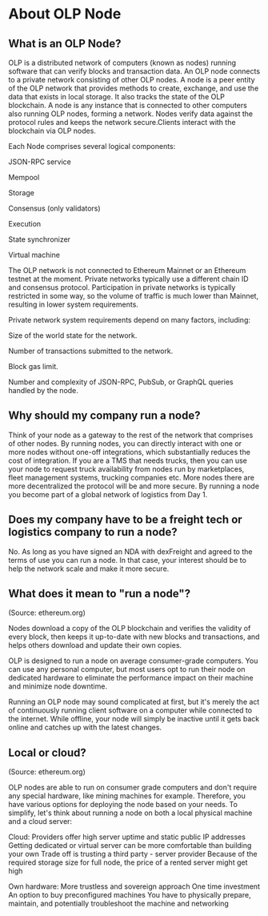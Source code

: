 # About OLP Node

## What is an OLP Node?

OLP is a distributed network of computers (known as nodes) running software that can verify blocks and transaction data. An OLP node connects to a private network consisting of other OLP nodes. A node is a peer entity of the OLP network that provides methods to create, exchange, and use the data that exists in local storage. It also tracks the state of the OLP blockchain. A node is any instance that is connected to other computers also running OLP nodes, forming a network. Nodes verify data against the protocol rules and keeps the network secure.Clients interact with the blockchain via OLP nodes.

Each Node comprises several logical components:

JSON-RPC service

Mempool

Storage

Consensus (only validators)

Execution

State synchronizer

Virtual machine

The OLP network is not connected to Ethereum Mainnet or an Ethereum testnet at the moment. Private networks typically use a different chain ID and consensus protocol. Participation in private networks is typically restricted in some way, so the volume of traffic is much lower than Mainnet, resulting in lower system requirements.

Private network system requirements depend on many factors, including:

Size of the world state for the network.

Number of transactions submitted to the network.

Block gas limit.

Number and complexity of JSON-RPC, PubSub, or GraphQL queries handled by the node.

## Why should my company run a node?

Think of your node as a gateway to the rest of the network that comprises of other nodes. By running nodes, you can directly interact with one or more nodes without one-off integrations, which substantially reduces the cost of integration. If you are a TMS that needs trucks, then you can use your node to request truck availability from nodes run by marketplaces, fleet management systems, trucking companies etc. More nodes there are more decentralized the protocol will be and more secure. By running a node you become part of a global network of logistics from Day 1.

## Does my company have to be a freight tech or logistics company to run a node?

No. As long as you have signed an NDA with dexFreight and agreed to the terms of use you can run a node. In that case, your interest should be to help the network scale and make it more secure.

## What does it mean to "run a node"?

(Source: ethereum.org)

Nodes download a copy of the OLP blockchain and verifies the validity of every block, then keeps it up-to-date with new blocks and transactions, and helps others download and update their own copies.

OLP is designed to run a node on average consumer-grade computers. You can use any personal computer, but most users opt to run their node on dedicated hardware to eliminate the performance impact on their machine and minimize node downtime.

Running an OLP node may sound complicated at first, but it's merely the act of continuously running client software on a computer while connected to the internet. While offline, your node will simply be inactive until it gets back online and catches up with the latest changes.

## Local or cloud?

(Source: ethereum.org)

OLP nodes are able to run on consumer grade computers and don't require any special hardware, like mining machines for example. Therefore, you have various options for deploying the node based on your needs. To simplify, let's think about running a node on both a local physical machine and a cloud server:

Cloud: Providers offer high server uptime and static public IP addresses Getting dedicated or virtual server can be more comfortable than building your own Trade off is trusting a third party - server provider Because of the required storage size for full node, the price of a rented server might get high

Own hardware: More trustless and sovereign approach One time investment An option to buy preconfigured machines You have to physically prepare, maintain, and potentially troubleshoot the machine and networking

